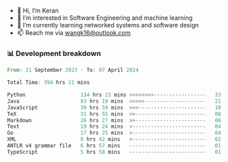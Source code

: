 - 👋 Hi, I’m Keran
- 👀 I’m interested in Software Engineering and machine learning
- 🌱 I’m currently learning networked systems and software design
- 📫 Reach me via wangk16@outlook.com


###  📊 Development breakdown
<!--START_SECTION:waka-->

```rust
From: 21 September 2023 - To: 07 April 2024

Total Time: 394 hrs 21 mins

Python                  134 hrs 23 mins >>>>>>>>-----------------   33.95 %
Java                    83 hrs 19 mins  >>>>>--------------------   21.05 %
JavaScript              39 hrs 59 mins  >>>----------------------   10.10 %
TeX                     31 hrs 55 mins  >>-----------------------   08.06 %
Markdown                26 hrs 27 mins  >>-----------------------   06.68 %
Text                    19 hrs 24 mins  >------------------------   04.90 %
Go                      17 hrs 25 mins  >------------------------   04.40 %
XML                     8 hrs 42 mins   >------------------------   02.20 %
ANTLR v4 grammar file   6 hrs 57 mins   -------------------------   01.76 %
TypeScript              5 hrs 50 mins   -------------------------   01.48 %
```

<!--END_SECTION:waka-->

<!---
keran-w/keran-w is a ✨ special ✨ repository because its `README.md` (this file) appears on your GitHub profile.
You can click the Preview link to take a look at your changes.
--->
